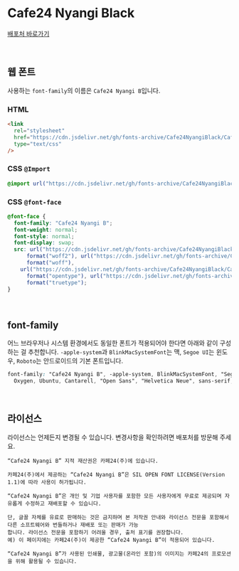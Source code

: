 # Cafe24 Nyangi Black

[배포처 바로가기](https://fonts.cafe24.com/)

&nbsp;

## 웹 폰트

사용하는 `font-family`의 이름은 `Cafe24 Nyangi B`입니다.

### HTML

```html
<link
  rel="stylesheet"
  href="https://cdn.jsdelivr.net/gh/fonts-archive/Cafe24NyangiBlack/Cafe24Nyangi-B-v1.0.css"
  type="text/css"
/>
```

### CSS `@Import`

```css
@import url("https://cdn.jsdelivr.net/gh/fonts-archive/Cafe24NyangiBlack/Cafe24Nyangi-B-v1.0.css");
```

### CSS `@font-face`

```css
@font-face {
  font-family: "Cafe24 Nyangi B";
  font-weight: normal;
  font-style: normal;
  font-display: swap;
  src: url("https://cdn.jsdelivr.net/gh/fonts-archive/Cafe24NyangiBlack/Cafe24Nyangi-B-v1.0.woff2")
      format("woff2"), url("https://cdn.jsdelivr.net/gh/fonts-archive/Cafe24NyangiBlack/Cafe24Nyangi-B-v1.0.woff")
      format("woff"),
    url("https://cdn.jsdelivr.net/gh/fonts-archive/Cafe24NyangiBlack/Cafe24Nyangi-B-v1.0.otf")
      format("opentype"), url("https://cdn.jsdelivr.net/gh/fonts-archive/Cafe24NyangiBlack/Cafe24Nyangi-B-v1.0.ttf")
      format("truetype");
}
```

&nbsp;

## font-family

어느 브라우저나 시스템 환경에서도 동일한 폰트가 적용되어야 한다면 아래와 같이 구성하는 걸 추천합니다. `-apple-system`과 `BlinkMacSystemFont`는 맥, `Segoe UI`는 윈도우, `Roboto`는 안드로이드의 기본 폰트입니다.

```css
font-family: "Cafe24 Nyangi B", -apple-system, BlinkMacSystemFont, "Segoe UI", Roboto,
  Oxygen, Ubuntu, Cantarell, "Open Sans", "Helvetica Neue", sans-serif;
```

&nbsp;

## 라이선스

라이선스는 언제든지 변경될 수 있습니다. 변경사항을 확인하려면 배포처를 방문해 주세요.

```
“Cafe24 Nyangi B” 지적 재산권은 카페24(주)에 있습니다.

카페24(주)에서 제공하는 “Cafe24 Nyangi B”은 SIL OPEN FONT LICENSE(Version 1.1)에 따라 사용이 허가됩니다.

“Cafe24 Nyangi B”은 개인 및 기업 사용자를 포함한 모든 사용자에게 무료로 제공되며 자유롭게 수정하고 재배포할 수 있습니다.

단, 글꼴 자체를 유료로 판매하는 것은 금지하며 본 저작권 안내와 라이선스 전문을 포함해서 다른 소프트웨어와 번들하거나 재배포 또는 판매가 가능
합니다. 라이선스 전문을 포함하기 어려울 경우, 출처 표기를 권장합니다.
예) 이 페이지에는 카페24(주)이 제공한 “Cafe24 Nyangi B”이 적용되어 있습니다.

“Cafe24 Nyangi B”가 사용된 인쇄물, 광고물(온라인 포함)의 이미지는 카페24의 프로모션을 위해 활용될 수 있습니다.
```
